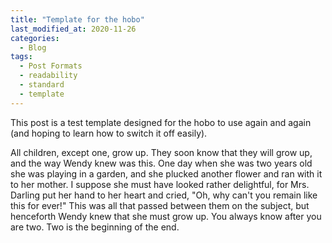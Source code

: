 ```yaml
---
title: "Template for the hobo"
last_modified_at: 2020-11-26
categories:
  - Blog
tags:
  - Post Formats
  - readability
  - standard
  - template
---
```


This post is a test template designed for the hobo to use again and again (and hoping to learn how to switch it off easily).

All children, except one, grow up. They soon know that they will grow up, and the way Wendy knew was this. One day when she was two years old she was playing in a garden, and she plucked another flower and ran with it to her mother. I suppose she must have looked rather delightful, for Mrs. Darling put her hand to her heart and cried, "Oh, why can't you remain like this for ever!" This was all that passed between them on the subject, but henceforth Wendy knew that she must grow up. You always know after you are two. Two is the beginning of the end.
